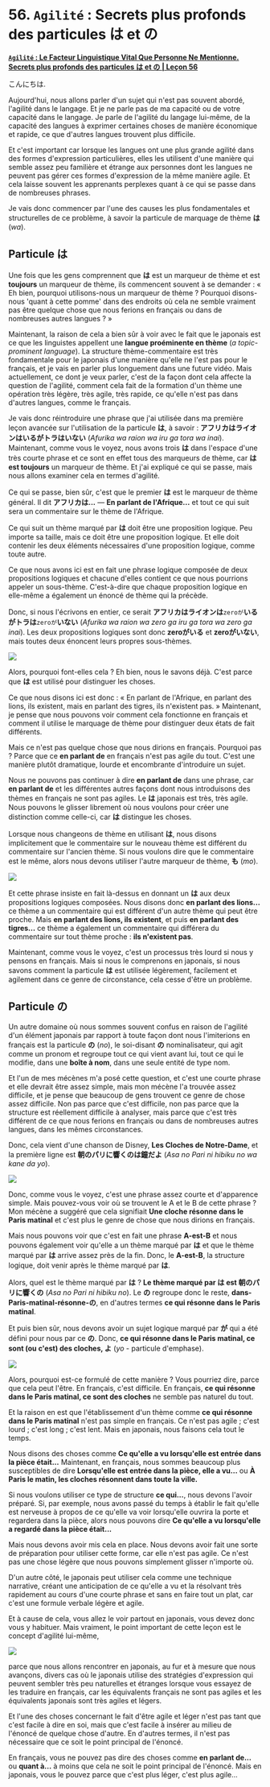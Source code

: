 # **56. <code>Agilité</code> : Secrets plus profonds des particules は et の**

[**<code>Agilité</code> : Le Facteur Linguistique Vital Que Personne Ne Mentionne. Secrets plus profonds des particules は et の | Leçon 56**](https://www.youtube.com/watch?v=FdMeXqweBJ0&list=PLg9uYxuZf8x_A-vcqqyOFZu06WlhnypWj&index=58&pp=iAQB)

こんにちは.

Aujourd'hui, nous allons parler d'un sujet qui n'est pas souvent abordé, l'agilité dans le langage. Et je ne parle pas de ma capacité ou de votre capacité dans le langage. Je parle de l'agilité du langage lui-même, de la capacité des langues à exprimer certaines choses de manière économique et rapide, ce que d'autres langues trouvent plus difficile.

Et c'est important car lorsque les langues ont une plus grande agilité dans des formes d'expression particulières, elles les utilisent d'une manière qui semble assez peu familière et étrange aux personnes dont les langues ne peuvent pas gérer ces formes d'expression de la même manière agile. Et cela laisse souvent les apprenants perplexes quant à ce qui se passe dans de nombreuses phrases.

Je vais donc commencer par l'une des causes les plus fondamentales et structurelles de ce problème, à savoir la particule de marquage de thème **は** (*wa*).

## Particule は

Une fois que les gens comprennent que **は** est un marqueur de thème et est **toujours** un marqueur de thème, ils commencent souvent à se demander : « Eh bien, pourquoi utilisons-nous un marqueur de thème ? Pourquoi disons-nous 'quant à cette pomme' dans des endroits où cela ne semble vraiment pas être quelque chose que nous ferions en français ou dans de nombreuses autres langues ? »

Maintenant, la raison de cela a bien sûr à voir avec le fait que le japonais est ce que les linguistes appellent une **langue proéminente en thème** (*a topic-prominent language*). La structure thème-commentaire est très fondamentale pour le japonais d'une manière qu'elle ne l'est pas pour le français, et je vais en parler plus longuement dans une future vidéo. Mais actuellement, ce dont je veux parler, c'est de la façon dont cela affecte la question de l'agilité, comment cela fait de la formation d'un thème une opération très légère, très agile, très rapide, ce qu'elle n'est pas dans d'autres langues, comme le français.

Je vais donc réintroduire une phrase que j'ai utilisée dans ma première leçon avancée sur l'utilisation de la particule **は**, à savoir : **アフリカはライオンはいるがトラはいない** (*Afurika wa raion wa iru ga tora wa inai*). Maintenant, comme vous le voyez, nous avons trois **は** dans l'espace d'une très courte phrase et ce sont en effet tous des marqueurs de thème, car **は est toujours** un marqueur de thème. Et j'ai expliqué ce qui se passe, mais nous allons examiner cela en termes d'agilité.

Ce qui se passe, bien sûr, c'est que le premier **は** est le marqueur de thème général. Il dit **アフリカは...** — **En parlant de l'Afrique...** et tout ce qui suit sera un commentaire sur le thème de l'Afrique.

Ce qui suit un thème marqué par **は** doit être une proposition logique. Peu importe sa taille, mais ce doit être une proposition logique. Et elle doit contenir les deux éléments nécessaires d'une proposition logique, comme toute autre.

Ce que nous avons ici est en fait une phrase logique composée de deux propositions logiques et chacune d'elles contient ce que nous pourrions appeler un sous-thème. C'est-à-dire que chaque proposition logique en elle-même a également un énoncé de thème qui la précède.

Donc, si nous l'écrivons en entier, ce serait **アフリカはライオンは**<code>zeroが</code>**いるがトラは**<code>zeroが</code>**いない** (*Afurika wa raion wa zero ga iru ga tora wa zero ga inai*). Les deux propositions logiques sont donc **zeroがいる** et **zeroがいない**, mais toutes deux énoncent leurs propres sous-thèmes.

![](../media/image297.webp)

Alors, pourquoi font-elles cela ? Eh bien, nous le savons déjà. C'est parce que **は** est utilisé pour distinguer les choses.

Ce que nous disons ici est donc : « En parlant de l'Afrique, en parlant des lions, ils existent, mais en parlant des tigres, ils n'existent pas. » Maintenant, je pense que nous pouvons voir comment cela fonctionne en français et comment il utilise le marquage de thème pour distinguer deux états de fait différents.

Mais ce n'est pas quelque chose que nous dirions en français. Pourquoi pas ? Parce que ce **en parlant de** en français n'est pas agile du tout. C'est une manière plutôt dramatique, lourde et encombrante d'introduire un sujet.

Nous ne pouvons pas continuer à dire **en parlant de** dans une phrase, car **en parlant de** et les différentes autres façons dont nous introduisons des thèmes en français ne sont pas agiles. Le **は** japonais est très, très agile. Nous pouvons le glisser librement où nous voulons pour créer une distinction comme celle-ci, car **は** distingue les choses.

Lorsque nous changeons de thème en utilisant **は**, nous disons implicitement que le commentaire sur le nouveau thème est différent du commentaire sur l'ancien thème. Si nous voulons dire que le commentaire est le même, alors nous devons utiliser l'autre marqueur de thème, **も** (*mo*).

![](../media/image630.webp)

Et cette phrase insiste en fait là-dessus en donnant un **は** aux deux propositions logiques composées. Nous disons donc **en parlant des lions...** ce thème a un commentaire qui est différent d'un autre thème qui peut être proche. Mais **en parlant des lions, ils existent**, et puis **en parlant des tigres...** ce thème a également un commentaire qui différera du commentaire sur tout thème proche : **ils n'existent pas**.

Maintenant, comme vous le voyez, c'est un processus très lourd si nous y pensons en français. Mais si nous le comprenons en japonais, si nous savons comment la particule **は** est utilisée légèrement, facilement et agilement dans ce genre de circonstance, cela cesse d'être un problème.

## Particule の

Un autre domaine où nous sommes souvent confus en raison de l'agilité d'un élément japonais par rapport à toute façon dont nous l'imiterions en français est la particule **の** (*no*), le soi-disant **の** nominalisateur, qui agit comme un pronom et regroupe tout ce qui vient avant lui, tout ce qui le modifie, dans une **boîte à nom**, dans une seule entité de type nom.

Et l'un de mes mécènes m'a posé cette question, et c'est une courte phrase et elle devrait être assez simple, mais mon mécène l'a trouvée assez difficile, et je pense que beaucoup de gens trouvent ce genre de chose assez difficile. Non pas parce que c'est difficile, non pas parce que la structure est réellement difficile à analyser, mais parce que c'est très différent de ce que nous ferions en français ou dans de nombreuses autres langues, dans les mêmes circonstances.

Donc, cela vient d'une chanson de Disney, **Les Cloches de Notre-Dame**, et la première ligne est **朝のパリに響くのは鐘だよ** (*Asa no Pari ni hibiku no wa kane da yo*).

![](../media/image979.webp)

Donc, comme vous le voyez, c'est une phrase assez courte et d'apparence simple. Mais pouvez-vous voir où se trouvent le A et le B de cette phrase ? Mon mécène a suggéré que cela signifiait **Une cloche résonne dans le Paris matinal** et c'est plus le genre de chose que nous dirions en français.

Mais nous pouvons voir que c'est en fait une phrase **A-est-B** et nous pouvons également voir qu'elle a un thème marqué par **は** et que le thème marqué par **は** arrive assez près de la fin. Donc, le **A-est-B**, la structure logique, doit venir après le thème marqué par **は**.

Alors, quel est le thème marqué par **は** ? **Le thème marqué par は est 朝のパリに響くの** (*Asa no Pari ni hibiku no*). Le **の** regroupe donc le reste, **dans-Paris-matinal-résonne-の**, en d'autres termes **ce qui résonne dans le Paris matinal**.

Et puis bien sûr, nous devons avoir un sujet logique marqué par **が** qui a été défini pour nous par ce **の**. Donc, **ce qui résonne dans le Paris matinal, ce sont (ou c'est) des cloches, よ** (*yo* - particule d'emphase).

![](../media/image1135.webp)

Alors, pourquoi est-ce formulé de cette manière ? Vous pourriez dire, parce que cela peut l'être. En français, c'est difficile. En français, **ce qui résonne dans le Paris matinal, ce sont des cloches** ne semble pas naturel du tout.

Et la raison en est que l'établissement d'un thème comme **ce qui résonne dans le Paris matinal** n'est pas simple en français. Ce n'est pas agile ; c'est lourd ; c'est long ; c'est lent. Mais en japonais, nous faisons cela tout le temps.

Nous disons des choses comme **Ce qu'elle a vu lorsqu'elle est entrée dans la pièce était...** Maintenant, en français, nous sommes beaucoup plus susceptibles de dire **Lorsqu'elle est entrée dans la pièce, elle a vu...** ou **À Paris le matin, les cloches résonnent dans toute la ville.**

Si nous voulons utiliser ce type de structure **ce qui...**, nous devons l'avoir préparé. Si, par exemple, nous avons passé du temps à établir le fait qu'elle est nerveuse à propos de ce qu'elle va voir lorsqu'elle ouvrira la porte et regardera dans la pièce, alors nous pouvons dire **Ce qu'elle a vu lorsqu'elle a regardé dans la pièce était...**

Mais nous devons avoir mis cela en place. Nous devons avoir fait une sorte de préparation pour utiliser cette forme, car elle n'est pas agile. Ce n'est pas une chose légère que nous pouvons simplement glisser n'importe où.

D'un autre côté, le japonais peut utiliser cela comme une technique narrative, créant une anticipation de ce qu'elle a vu et la résolvant très rapidement au cours d'une courte phrase et sans en faire tout un plat, car c'est une formule verbale légère et agile.

Et à cause de cela, vous allez le voir partout en japonais, vous devez donc vous y habituer. Mais vraiment, le point important de cette leçon est le concept d'agilité lui-même,

![](../media/image436.webp)

parce que nous allons rencontrer en japonais, au fur et à mesure que nous avançons, divers cas où le japonais utilise des stratégies d'expression qui peuvent sembler très peu naturelles et étranges lorsque vous essayez de les traduire en français, car les équivalents français ne sont pas agiles et les équivalents japonais sont très agiles et légers.

Et l'une des choses concernant le fait d'être agile et léger n'est pas tant que c'est facile à dire en soi, mais que c'est facile à insérer au milieu de l'énoncé de quelque chose d'autre. En d'autres termes, il n'est pas nécessaire que ce soit le point principal de l'énoncé.

En français, vous ne pouvez pas dire des choses comme **en parlant de...** ou **quant à...** à moins que cela ne soit le point principal de l'énoncé. Mais en japonais, vous le pouvez parce que c'est plus léger, c'est plus agile...